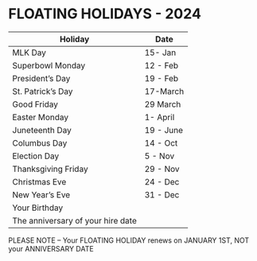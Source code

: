 # FLOATING HOLIDAYS - 2024

|Holiday|Date|
|---|---|
|MLK Day|15- Jan|
|Superbowl Monday|12 - Feb|
|President’s Day|19 - Feb|
|St. Patrick’s Day|17-March|
|Good Friday|29 March|
|Easter Monday|1- April|
|Juneteenth Day|19 - June|
|Columbus Day|14 - Oct|
|Election Day|5 - Nov|
|Thanksgiving Friday|29 - Nov|
|Christmas Eve|24 - Dec|
|New Year’s Eve|31 - Dec|
|Your Birthday| |
|The anniversary of your hire date| |

PLEASE NOTE – Your FLOATING HOLIDAY renews on JANUARY 1ST, NOT your ANNIVERSARY DATE

